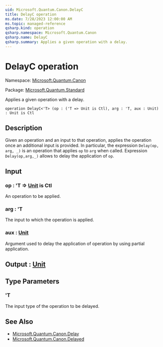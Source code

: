 ```yaml
---
uid: Microsoft.Quantum.Canon.DelayC
title: DelayC operation
ms.date: 7/28/2023 12:00:00 AM
ms.topic: managed-reference
qsharp.kind: operation
qsharp.namespace: Microsoft.Quantum.Canon
qsharp.name: DelayC
qsharp.summary: Applies a given operation with a delay.
---
```


# DelayC operation

Namespace: [Microsoft.Quantum.Canon](xref:Microsoft.Quantum.Canon)

Package: [Microsoft.Quantum.Standard](https://nuget.org/packages/Microsoft.Quantum.Standard)


Applies a given operation with a delay.

```qsharp
operation DelayC<'T> (op : ('T => Unit is Ctl), arg : 'T, aux : Unit) : Unit is Ctl
```


## Description

Given an operation and an input to that operation, appliesthe operation once an additional input is provided.In particular, the expression `Delay(op, arg, _)` is an operation thatapplies `op` to `arg` when called.Expression `Delay(op,arg,_)` allows to delay the application of `op`.

## Input

### op : 'T => [Unit](xref:microsoft.quantum.qsharp.valueliterals#unit-literal)  is Ctl

An operation to be applied.


### arg : 'T

The input to which the operation is applied.


### aux : [Unit](xref:microsoft.quantum.qsharp.valueliterals#unit-literal)

Argument used to delay the application of operation by usingpartial application.



## Output : [Unit](xref:microsoft.quantum.qsharp.valueliterals#unit-literal)



## Type Parameters

### 'T

The input type of the operation to be delayed.

## See Also

- [Microsoft.Quantum.Canon.Delay](xref:Microsoft.Quantum.Canon.Delay)
- [Microsoft.Quantum.Canon.Delayed](xref:Microsoft.Quantum.Canon.Delayed)